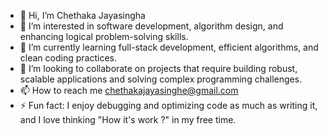 - 👋 Hi, I’m  Chethaka Jayasingha
- 👀 I’m interested in software development, algorithm design, and enhancing logical problem-solving skills.
- 🌱 I’m currently learning full-stack development, efficient algorithms, and clean coding practices.
- 💞️ I’m looking to collaborate on projects that require building robust, scalable applications and solving complex programming challenges.
- 📫 How to reach me chethakajayasinghe@gmail.com 
- ⚡ Fun fact: I enjoy debugging and optimizing code as much as writing it, and I love thinking "How it's work ?" in my free time.

<!---
ChethakaJayasingha/ChethakaJayasingha is a ✨ special ✨ repository because its `README.md` (this file) appears on your GitHub profile.
You can click the Preview link to take a look at your changes.
--->
